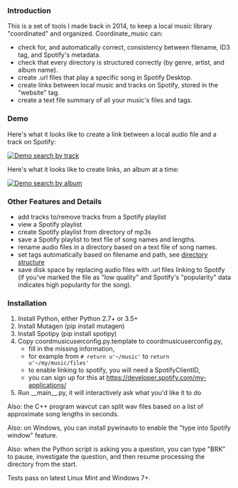 ### Introduction

This is a set of tools I made back in 2014, to keep a local music library "coordinated" and organized. Coordinate\_music can:

* check for, and automatically correct, consistency between filename, ID3 tag, and Spotify's metadata.
* check that every directory is structured correctly (by genre, artist, and album name).
* create .url files that play a specific song in Spotify Desktop.
* create links between local music and tracks on Spotify, stored in the "website" tag.
* create a text file summary of all your music's files and tags.

### Demo

Here's what it looks like to create a link between a local audio file and a track on Spotify:

<a href="#">![Demo search by track](https://moltenjs.com/page/labs_coordinate_music/fromtracklgc.png)</a>

Here's what it looks like to create links, an album at a time:

<a href="#">![Demo search by album](https://moltenjs.com/page/labs_coordinate_music/fromalbumlgc.png)</a>

### Other Features and Details

* add tracks to/remove tracks from a Spotify playlist
* view a Spotify playlist
* create Spotify playlist from directory of mp3s
* save a Spotify playlist to text file of song names and lengths.
* rename audio files in a directory based on a text file of song names.
* set tags automatically based on filename and path, see [directory structure](directory_structure.md)
* save disk space by replacing audio files with .url files linking to Spotify (if you've marked the file as "low quality" and Spotify's "popularity" data indicates high popularity for the song).

### Installation

1. Install Python, either Python 2.7+ or 3.5+
1. Install Mutagen (pip install mutagen)
1. Install Spotipy (pip install spotipy)
1. Copy coordmusicuserconfig.py.template to coordmusicuserconfig.py,
	* fill in the missing information,
	* for example from `# return u'~/music'` to `return u'~/my/music/files'`
	* to enable linking to spotify, you will need a SpotifyClientID,
	* you can sign up for this at https://developer.spotify.com/my-applications/
1. Run \_\_main\_\_.py, it will interactively ask what you'd like it to do

Also: the C++ program wavcut can split wav files based on a list of approximate song lengths in seconds.

Also: on Windows, you can install pywinauto to enable the "type into Spotify window" feature.

Also: when the Python script is asking you a question, you can type "BRK" to pause, investigate the question, and then resume processing the directory from the start.

Tests pass on latest Linux Mint and Windows 7+.

